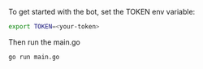 To get started with the bot, set the TOKEN env variable:
```bash
export TOKEN=<your-token>
```
Then run the main.go
```bash
go run main.go
```